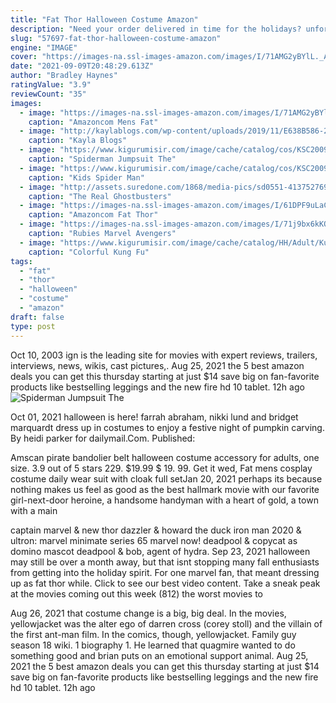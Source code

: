 ```yaml
---
title: "Fat Thor Halloween Costume Amazon"
description: "Need your order delivered in time for the holidays? unfortunately we are no longer able to ensure delivery by 1224. If you already ordered, please note that due to covid-19 and its impact on ups and"
slug: "57697-fat-thor-halloween-costume-amazon"
engine: "IMAGE"
cover: "https://images-na.ssl-images-amazon.com/images/I/71AMG2yBYlL._AC_UL1500_.jpg"
date: "2021-09-09T20:48:29.613Z"
author: "Bradley Haynes"
ratingValue: "3.9"
reviewCount: "35"
images:
  - image: "https://images-na.ssl-images-amazon.com/images/I/71AMG2yBYlL._AC_UL1500_.jpg"
    caption: "Amazoncom Mens Fat"
  - image: "http://kaylablogs.com/wp-content/uploads/2019/11/E638B586-23EF-40D7-9E5F-91470E069840-1600x1600.jpg"
    caption: "Kayla Blogs"
  - image: "https://www.kigurumisir.com/image/cache/catalog/cos/KSC20092907/2-880x880.jpg"
    caption: "Spiderman Jumpsuit The"
  - image: "https://www.kigurumisir.com/image/cache/catalog/cos/KSC20090713/9-880x880.jpg"
    caption: "Kids Spider Man"
  - image: "http://assets.suredone.com/1868/media-pics/sd0551-413752769.jpg"
    caption: "The Real Ghostbusters"
  - image: "https://images-na.ssl-images-amazon.com/images/I/61DPF9uLaCL._AC_UX466_.jpg"
    caption: "Amazoncom Fat Thor"
  - image: "https://images-na.ssl-images-amazon.com/images/I/71j9bx6kKQL.jpg"
    caption: "Rubies Marvel Avengers"
  - image: "https://www.kigurumisir.com/image/cache/catalog/HH/Adult/KungFu-Panda/Colorful/p17151-880x880.jpg"
    caption: "Colorful Kung Fu"
tags:
  - "fat"
  - "thor"
  - "halloween"
  - "costume"
  - "amazon"
draft: false
type: post
---
```


Oct 10, 2003 ign is the leading site for movies with expert reviews, trailers, interviews, news, wikis, cast pictures,. Aug 25, 2021 the 5 best amazon deals you can get this thursday  starting at just $14 save big on fan-favorite products like bestselling leggings and the new fire hd 10 tablet. 12h ago
![Spiderman Jumpsuit The](https://www.kigurumisir.com/image/cache/catalog/cos/KSC20092907/2-880x880.jpg "Spiderman Jumpsuit The")

Oct 01, 2021 halloween is here! farrah abraham, nikki lund and bridget marquardt dress up in costumes to enjoy a festive night of pumpkin carving. By heidi parker for dailymail.Com. Published:
<!--inArticleAds-->

<!--galleryOne-->

Amscan pirate bandolier belt halloween costume accessory for adults, one size. 3.9 out of 5 stars 229. $19.99 $ 19. 99. Get it wed,  Fat mens cosplay costume daily wear suit with cloak full setJan 20, 2021 perhaps its because nothing makes us feel as good as the best hallmark movie with our favorite girl-next-door heroine, a handsome handyman with a heart of gold, a town with a main
<!--inArticleAds-->

<!--galleryTwo-->

captain marvel & new thor  dazzler & howard the duck  iron man 2020 & ultron: marvel minimate series 65  marvel now! deadpool & copycat as domino  mascot deadpool & bob, agent of hydra. Sep 23, 2021 halloween may still be over a month away, but that isnt stopping many fall enthusiasts from getting into the holiday spirit. For one marvel fan, that meant dressing up as fat thor while. Click to see our best video content. Take a sneak peak at the movies coming out this week (812) the worst movies to
<!--galleryThree-->

Aug 26, 2021 that costume change is a big, big deal. In the movies, yellowjacket was the alter ego of darren cross (corey stoll) and the villain of the first ant-man film. In the comics, though, yellowjacket. Family guy season 18 wiki. 1 biography 1. He learned that quagmire wanted to do something good and brian puts on an emotional support animal. Aug 25, 2021 the 5 best amazon deals you can get this thursday  starting at just $14 save big on fan-favorite products like bestselling leggings and the new fire hd 10 tablet. 12h ago
